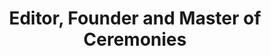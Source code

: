 ---
name: Marc Abrahams
event: December 2018
title: Editor, Founder and Master of Ceremonies
institution: Annals of Improbable Research, Ig Nobel Prize Ceremony
portrait: '/img/marc-abrahams.jpeg'
bio:
---